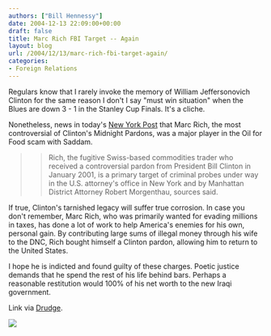 ```yaml
---
authors: ["Bill Hennessy"]
date: 2004-12-13 22:09:00+00:00
draft: false
title: Marc Rich FBI Target -- Again
layout: blog
url: /2004/12/13/marc-rich-fbi-target-again/
categories:
- Foreign Relations
---
```


Regulars know that I rarely invoke the memory of William Jeffersonovich Clinton for the same reason I don't I say "must win situation" when the Blues are down 3 - 1 in the Stanley Cup Finals. It's a cliche.




Nonetheless, news in today's [New York Post](https://www.nypost.com/news/worldnews/36359.htm) that Marc Rich, the most controversial of Clinton's Midnight Pardons, was a major player in the Oil for Food scam with Saddam.




> 

> 
> > 

>> 
>> Rich, the fugitive Swiss-based commodities trader who received a controversial pardon from President Bill Clinton in January 2001, is a primary target of criminal probes under way in the U.S. attorney's office in New York and by Manhattan District Attorney Robert Morgenthau, sources said. 
>> 
>> 
> 
> 




If true, Clinton's tarnished legacy will suffer true corrosion. In case you don't remember, Marc Rich, who was primarily wanted for evading millions in taxes, has done a lot of work to help America's enemies for his own, personal gain. By contributing large sums of illegal money through his wife to the DNC, Rich bought himself a Clinton pardon, allowing him to return to the United States.




I hope he is indicted and found guilty of these charges. Poetic justice demands that he spend the rest of his life behind bars. Perhaps a reasonable restitution would 100% of his net worth to the new Iraqi government. 




Link via [Drudge](https://www.drudgereport.com).

![](https://blog.billhennessy.com/aggbug.aspx?PostID=872)

